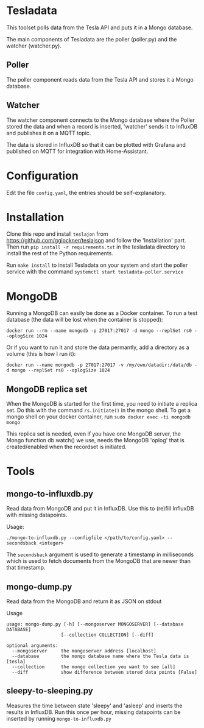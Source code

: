 # Tesladata
This toolset polls data from the Tesla API and puts it in a Mongo database.

The main components of Tesladata are the poller (poller.py) and the watcher (watcher.py).

## Poller
The poller component reads data from the Tesla API and stores it a Mongo database.

## Watcher
The watcher component connects to the Mongo database where the Poller stored the data and when a record is inserted, 'watcher' sends it to InfluxDB and publishes it on a MQTT topic.

The data is stored in InfluxDB so that it can be plotted with Grafana and published on MQTT for integration with Home-Assistant.

# Configuration
Edit the file `config.yaml`, the entries should be self-explanatory.

# Installation
Clone this repo and install `teslajon` from https://github.com/gglockner/teslajson and follow the 'Installation' part. Then run `pip install -r requirements.txt` in the tesladata directory to install the rest of the Python requirements.

Run `make install` to install Tesladata on your system and start the poller service with the command `systemctl start tesladata-poller.service`

# MongoDB
Running a MongoDB can easily be done as a Docker container. To run a test database (the data will be lost when the container is stopped):

`docker run --rm --name mongodb -p 27017:27017 -d mongo --replSet rs0 --oplogSize 1024`

Or if you want to run it and store the data permantly, add a directory as a volume (this is how I run it):

`docker run --name mongodb -p 27017:27017 -v /my/own/datadir:/data/db -d mongo --replSet rs0 --oplogSize 1024`

## MongoDB replica set
When the MongoDB is started for the first time, you need to initiate a replica set. Do this with the command `rs.initiate()` in the mongo shell. To get a mongo shell on your docker container, run `sudo docker exec -ti mongodb mongo`

This replica set is needed, even if you have one MongoDB server, the Mongo function db.watch() we use, needs the MongoDB 'oplog' that is created/enabled when the recordset is initiated.

# Tools
## mongo-to-influxdb.py 
Read data from MongoDB and put it in InfluxDB. Use this to (re)fill InfluxDB with missing datapoints. 

Usage:

```lang=shell
./mongo-to-influxdb.py --configfile </path/to/config.yaml> --secondsback <integer>
```

The `secondsback` argument is used to generate a timestamp in milliseconds which is used to fetch documents from the MongoDB that are newer than that timestamp.

## mongo-dump.py
Read data from the MongoDB and return it as JSON on stdout

Usage
```lang=shell
usage: mongo-dump.py [-h] [--mongoserver MONGOSERVER] [--database DATABASE]
                    [--collection COLLECTION] [--diff]

optional arguments:
  --mongoserver     the mongoserver address [localhost]
  --database        the mongo database name where the Tesla data is [tesla]
  --collection      the mongo collection you want to see [all]
  --diff            show difference between stored data points [False]
```

## sleepy-to-sleeping.py
Measures the time between state 'sleepy' and 'asleep' and inserts the results in InfluxDB. Run this once per hour, missing datapoints can be inserted by running `mongo-to-influxdb.py`